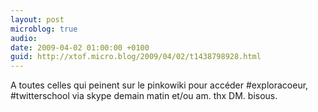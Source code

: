 ```yaml
---
layout: post
microblog: true
audio: 
date: 2009-04-02 01:00:00 +0100
guid: http://xtof.micro.blog/2009/04/02/t1438798928.html
---
```

A toutes celles qui peinent sur le pinkowiki pour accéder #exploracoeur, #twitterschool via skype demain matin et/ou am. thx DM. bisous.
